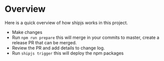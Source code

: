 # Overview

Here is a quick overview of how shipjs works in this project.

* Make changes
* Run `npm run prepare` this will merge in your commits to master, create a release PR that can be merged.
* Review the PR and add details to change log.
* Run `shipjs trigger` this will deploy the npm packages